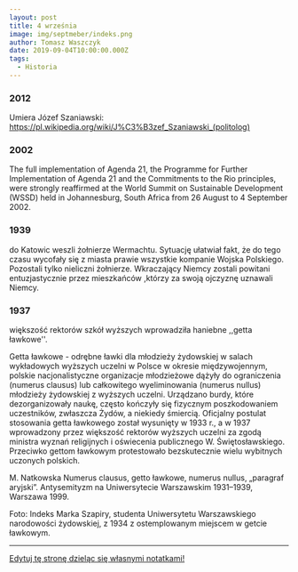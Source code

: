 ```yaml
---
layout: post
title: 4 września
image: img/septmeber/indeks.png
author: Tomasz Waszczyk
date: 2019-09-04T10:00:00.000Z
tags:
  - Historia
---
```


### 2012

Umiera Józef Szaniawski: https://pl.wikipedia.org/wiki/J%C3%B3zef_Szaniawski_(politolog)

### 2002

The full implementation of Agenda 21, the Programme for Further Implementation of Agenda 21 and the Commitments to the Rio principles, were strongly reaffirmed at the World Summit on Sustainable Development (WSSD) held in Johannesburg, South Africa from 26 August to 4 September 2002.

### 1939

do Katowic weszli żołnierze Wermachtu. Sytuację ułatwiał fakt, że do tego czasu wycofały się z miasta prawie wszystkie kompanie Wojska Polskiego. Pozostali tylko nieliczni żołnierze.
Wkraczający Niemcy zostali powitani entuzjastycznie przez mieszkańców ,którzy za swoją ojczyznę uznawali Niemcy.

### 1937

większość rektorów szkół wyższych wprowadziła haniebne ,,getta ławkowe''.

Getta ławkowe - odrębne ławki dla młodzieży żydowskiej w salach wykładowych wyższych uczelni w Polsce w okresie międzywojennym, polskie nacjonalistyczne organizacje młodzieżowe dążyły do ograniczenia (numerus clausus) lub całkowitego wyeliminowania (numerus nullus) młodzieży żydowskiej z wyższych uczelni. Urządzano burdy, które dezorganizowały naukę, często kończyły się fizycznym poszkodowaniem uczestników, zwłaszcza Żydów, a niekiedy śmiercią. Oficjalny postulat stosowania getta ławkowego został wysunięty w 1933 r., a w 1937 wprowadzony przez większość rektorów wyższych uczelni za zgodą ministra wyznań religijnych i oświecenia publicznego W. Świętosławskiego. Przeciwko gettom ławkowym protestowało bezskutecznie wielu wybitnych uczonych polskich.

M. Natkowska Numerus clausus, getto ławkowe, numerus nullus, „paragraf aryjski”. Antysemityzm na Uniwersytecie Warszawskim 1931–1939, Warszawa 1999.

Foto: Indeks Marka Szapiry, studenta Uniwersytetu Warszawskiego narodowości żydowskiej, z 1934 z ostemplowanym miejscem w getcie ławkowym.

---

<a href="https://github.com/TomaszWaszczyk/historia.waszczyk.com/edit/master/src/content/september-4.md" target="_blank">Edytuj tę stronę dzieląc się własnymi notatkami!</a>
